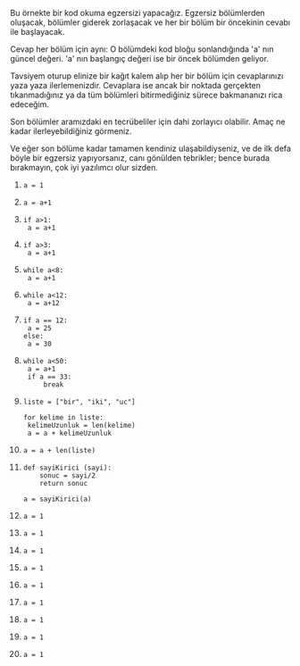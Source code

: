 Bu örnekte bir kod okuma egzersizi yapacağız. Egzersiz bölümlerden oluşacak, bölümler giderek zorlaşacak ve her bir bölüm bir öncekinin cevabı ile başlayacak.

Cevap her bölüm için aynı: O bölümdeki kod bloğu sonlandığında 'a' nın güncel değeri. 'a' nın başlangıç değeri ise bir öncek bölümden geliyor.

Tavsiyem oturup elinize bir kağıt kalem alıp her bir bölüm için cevaplarınızı yaza yaza ilerlemenizdir. Cevaplara ise ancak bir noktada gerçekten tıkanmadığınız ya da tüm bölümleri bitirmediğiniz sürece bakmananızı rica edeceğim.

Son bölümler aramızdaki en tecrübeliler için dahi zorlayıcı olabilir. Amaç ne kadar ilerleyebildiğiniz görmeniz.

Ve eğer son bölüme kadar tamamen kendiniz ulaşabildiyseniz, ve de ilk defa böyle bir egzersiz yapıyorsanız, canı gönülden tebrikler; bence burada bırakmayın, çok iyi yazılımcı olur sizden.

1. ```
   a = 1
   ```
2. ```
   a = a+1
   ```
3. ```
   if a>1:
    a = a+1
   ```
4. ```
   if a>3:
    a = a+1
   ```
5. ```
   while a<8:
    a = a+1
   ```
6. ```
   while a<12:
    a = a+12
   ```
7. ```
   if a == 12:
    a = 25
   else:
    a = 30
   ```
8. ```
   while a<50:
    a = a+1
    if a == 33:
        break
   ```
9. ```
   liste = ["bir", "iki", "uc"]

   for kelime in liste:
    kelimeUzunluk = len(kelime)
    a = a + kelimeUzunluk
   ```
10. ```
    a = a + len(liste)
    ```
11. ```
    def sayiKirici (sayi):
        sonuc = sayi/2
        return sonuc
    
    a = sayiKirici(a)
    ```
12. ```
    a = 1
    ```
13. ```
    a = 1
    ```
14. ```
    a = 1
    ```
15. ```
    a = 1
    ```
16. ```
    a = 1
    ```
17. ```
    a = 1
    ```
18. ```
    a = 1
    ```
19. ```
    a = 1
    ```
20. ```
    a = 1
    ```